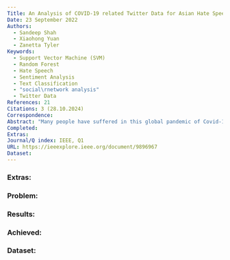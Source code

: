 ```yaml
---
Title: An Analysis of COVID-19 related Twitter Data for Asian Hate Speech Using Machine Learning Algorithms
Date: 23 September 2022
Authors:
  - Sandeep Shah
  - Xiaohong Yuan
  - Zanetta Tyler
Keywords:
  - Support Vector Machine (SVM)
  - Random Forest
  - Hate Speech
  - Sentiment Analysis
  - Text Classification
  - "social\rnetwork analysis"
  - Twitter Data
References: 21
Citations: 3 (28.10.2024)
Correspondence: 
Abstract: "Many people have suffered in this global pandemic of Covid-19 since March 2020. Some suffered from covid-19 disease whereas some suffered from hatred. There are posts and comments on Twitter that reflected Asian hatred blaming them for the coronavirus. Many people expressed their anger and racism through social media and even physically. It is an important task to understand the sentiments of public data to reduce hatred and racism through social media. Many machine learning algorithms can be used to classify Twitter data. In this research, we use two different machine learning classifiers to classify COVID-related Twitter data: Support Vector Machine (SVM) and Random Forest. We compare the performance of both learning methods according to their prediction accuracy, precision, recall, and F1-score. We then predict the tweet label using the data for each month from April to November 2020 using the SVM model. The label used in the dataset are Hate, Counter-hate and Neutral. We analyze the ratio of hate and counter-hate tweets and discuss their possible correlation with events that occurred in those months."
Completed: 
Extras: 
Journal/Q index: IEEE, Q1
URL: https://ieeexplore.ieee.org/document/9896967
Dataset:
---
```



### Extras: 
### Problem: 
### Results: 
### Achieved: 
### Dataset:


